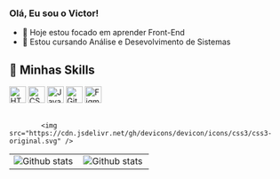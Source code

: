 ### Olá, Eu sou o Victor!
- 🔭 Hoje estou focado em aprender Front-End
- 🌱 Estou cursando Análise e Desevolvimento de Sistemas

## 🚀 Minhas Skills

<div>
     <img height="30" weigth="30" src="https://cdn.jsdelivr.net/gh/devicons/devicon/icons/html5/html5-original.svg" alt="HTML5"/>
     <img height="30" weigth="30" src="https://cdn.jsdelivr.net/gh/devicons/devicon/icons/css3/css3-original.svg" alt="CSS3"/>
     <img height="30" weigth="30" src="https://cdn.jsdelivr.net/gh/devicons/devicon/icons/javascript/javascript-original.svg" alt="Javascript"/>
     <img height="30" weigth="30" src="https://cdn.jsdelivr.net/gh/devicons/devicon/icons/git/git-original.svg" alt="Git"/>
     <img height="30" weigth="30" src="https://cdn.jsdelivr.net/gh/devicons/devicon/icons/figma/figma-original.svg" alt="Figma"/>
</div>
 <br>
 <tr>
          
          
           
            <img src="https://cdn.jsdelivr.net/gh/devicons/devicon/icons/css3/css3-original.svg" />
          
          
          

<table>
  <tr>
      <td>
<img align="left" src="https://github-readme-stats.vercel.app/api/top-langs/?username=victormoreiraofc&theme=dark&hide_border=false&include_all_commits=true&count_private=true&layout=compact" alt="Github stats" />
  </td>
    <td>
       <img align="left" src="https://github-readme-stats.vercel.app/api?username=victormoreiraofc&theme=dark&hide_border=false&include_all_commits=true&count_private=true" alt="Github stats" />
      </td>

  </tr>
</table><br/>
